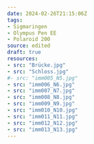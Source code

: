 ```yaml
---
date: 2024-02-26T21:15:06Z
tags:
- Sigmaringen
- Olympus Pen EE
- Polaroid 200
source: edited
draft: true
resources:
- src: "Brücke.jpg"
- src: "Schloss.jpg"
#- src: "imm005_N5.jpg"
- src: "imm006_N6.jpg"
- src: "imm007_N7.jpg"
- src: "imm008_N8.jpg"
- src: "imm009_N9.jpg"
- src: "imm010_N10.jpg"
- src: "imm011_N11.jpg"
- src: "imm012_N12.jpg"
- src: "imm013_N13.jpg"
---
```

